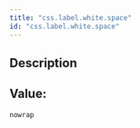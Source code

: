 ```yaml
---
title: "css.label.white.space"
id: "css.label.white.space"
---
```

## Description



## Value: 
```
nowrap
```